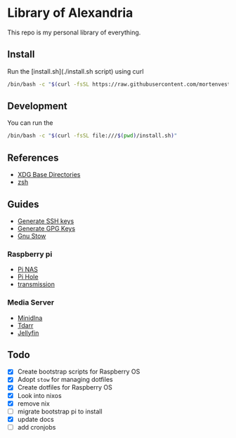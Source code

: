 # Library of Alexandria

This repo is my personal library of everything.

## Install

Run the [install.sh](./install.sh script) using curl

```sh
/bin/bash -c "$(curl -fsSL https://raw.githubusercontent.com/mortenvester1/library-of-alexandria/refs/heads/main/install.sh)"
```

## Development

You can run the

```sh
/bin/bash -c "$(curl -fsSL file:///$(pwd)/install.sh)"
```

## References

- [XDG Base Directories](https://specifications.freedesktop.org/basedir-spec/latest/)
- [zsh](https://zsh.sourceforge.io/Doc/Release/Files.html)

## Guides

- [Generate SSH keys](https://docs.github.com/en/authentication/connecting-to-github-with-ssh/generating-a-new-ssh-key-and-adding-it-to-the-ssh-agent)
- [Generate GPG Keys](https://docs.github.com/en/authentication/managing-commit-signature-verification/generating-a-new-gpg-key)
- [Gnu Stow](https://tamerlan.dev/how-i-manage-my-dotfiles-using-gnu-stow/)

### Raspberry pi

- [Pi NAS](https://www.raspberrypi.com/tutorials/nas-box-raspberry-pi-tutorial/)
- [Pi Hole](https://www.raspberrypi.com/tutorials/running-pi-hole-on-a-raspberry-pi/)
- [transmission](https://pimylifeup.com/raspberry-pi-transmission/)

### Media Server

- [Minidlna](https://bbrks.me/rpi-minidlna-media-server/)
- [Tdarr](https://docs.tdarr.io/docs/welcome/what)
- [Jellyfin](https://itsfoss.com/jellyfin-raspberry-pi/)

## Todo

- [x] Create bootstrap scripts for Raspberry OS
- [x] Adopt `stow` for managing dotfiles
- [x] Create dotfiles for Raspberry OS
- [x] Look into nixos
- [x] remove nix
- [ ] migrate bootstrap pi to install
- [x] update docs
- [ ] add cronjobs
